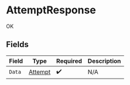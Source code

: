 # AttemptResponse

OK


## Fields

| Field                                     | Type                                      | Required                                  | Description                               |
| ----------------------------------------- | ----------------------------------------- | ----------------------------------------- | ----------------------------------------- |
| `Data`                                    | [Attempt](../../models/shared/attempt.md) | :heavy_check_mark:                        | N/A                                       |